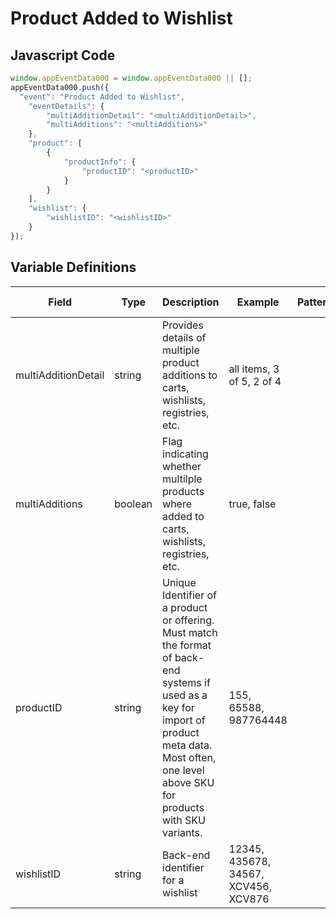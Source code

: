 # Product Added to Wishlist

### 

## Javascript Code
```js
window.appEventData000 = window.appEventData000 || [];
appEventData000.push({
  "event": "Product Added to Wishlist",
    "eventDetails": {
        "multiAdditionDetail": "<multiAdditionDetail>",
        "multiAdditions": "<multiAdditions>"
    },
    "product": [
        {
            "productInfo": {
                "productID": "<productID>"
            }
        }
    ],
    "wishlist": {
        "wishlistID": "<wishlistID>"
    }
});
```

## Variable Definitions

|Field|Type|Description|Example|Pattern|Min Length|Max Length|Minimum|Maximum|Multiple Of|
| --- | --- | --- | --- | --- | --- | --- | --- | --- | --- |
|multiAdditionDetail|string|Provides details of multiple product additions to carts, wishlists, registries, etc.|all items, 3 of 5, 2 of 4|||||||
|multiAdditions|boolean|Flag indicating whether multilple products where added to carts, wishlists, registries, etc.|true, false|||||||
|productID|string|Unique Identifier of a product or offering.  Must match the format of back-end systems if used as a key for import of product meta data. Most often, one level above SKU for products with SKU variants. |155, 65588, 987764448|||||||
|wishlistID|string|Back-end identifier for a wishlist|12345, 435678, 34567, XCV456, XCV876|||||||
